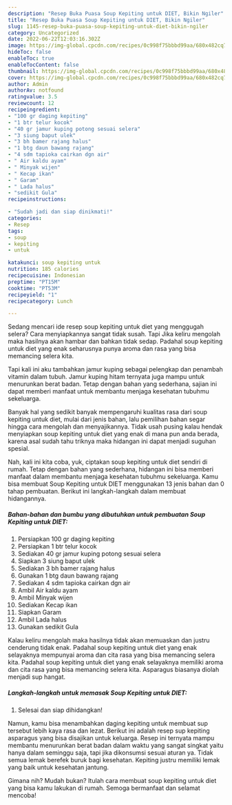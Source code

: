 ```yaml
---
description: "Resep Buka Puasa Soup Kepiting untuk DIET, Bikin Ngiler"
title: "Resep Buka Puasa Soup Kepiting untuk DIET, Bikin Ngiler"
slug: 1145-resep-buka-puasa-soup-kepiting-untuk-diet-bikin-ngiler
category: Uncategorized
date: 2022-06-22T12:03:16.302Z
image: https://img-global.cpcdn.com/recipes/0c998f75bbbd99aa/680x482cq70/soup-kepiting-untuk-diet-foto-resep-utama.jpg
hideToc: false
enableToc: true
enableTocContent: false
thumbnail: https://img-global.cpcdn.com/recipes/0c998f75bbbd99aa/680x482cq70/soup-kepiting-untuk-diet-foto-resep-utama.jpg
cover: https://img-global.cpcdn.com/recipes/0c998f75bbbd99aa/680x482cq70/soup-kepiting-untuk-diet-foto-resep-utama.jpg
author: Admin
authorAv: notfound
ratingvalue: 3.5
reviewcount: 12
recipeingredient:
- "100 gr daging kepiting"
- "1 btr telur kocok"
- "40 gr jamur kuping potong sesuai selera"
- "3 siung baput ulek"
- "3 bh bamer rajang halus"
- "1 btg daun bawang rajang"
- "4 sdm tapioka cairkan dgn air"
- " Air kaldu ayam"
- " Minyak wijen"
- " Kecap ikan"
- " Garam"
- " Lada halus"
- "sedikit Gula"
recipeinstructions:

- "Sudah jadi dan siap dinikmati!"
categories:
- Resep
tags:
- soup
- kepiting
- untuk

katakunci: soup kepiting untuk 
nutrition: 185 calories
recipecuisine: Indonesian
preptime: "PT15M"
cooktime: "PT53M"
recipeyield: "1"
recipecategory: Lunch

---
```



Sedang mencari ide resep soup kepiting untuk diet yang menggugah selera? Cara menyiapkannya sangat tidak susah. Tapi Jika keliru mengolah maka hasilnya akan hambar dan bahkan tidak sedap. Padahal soup kepiting untuk diet yang enak seharusnya punya aroma dan rasa yang bisa memancing selera kita.


Tapi kali ini aku tambahkan jamur kuping sebagai pelengkap dan penambah vitamin dalam tubuh. Jamur kuping hitam ternyata juga mampu untuk menurunkan berat badan. Tetap dengan bahan yang sederhana, sajian ini dapat memberi manfaat untuk membantu menjaga kesehatan tubuhmu sekeluarga.

Banyak hal yang sedikit banyak mempengaruhi kualitas rasa dari soup kepiting untuk diet, mulai dari jenis bahan, lalu pemilihan bahan segar hingga cara mengolah dan menyajikannya. Tidak usah pusing kalau hendak menyiapkan soup kepiting untuk diet yang enak di mana pun anda berada, karena asal sudah tahu triknya maka hidangan ini dapat menjadi suguhan spesial.


Nah, kali ini kita coba, yuk, ciptakan soup kepiting untuk diet sendiri di rumah. Tetap dengan bahan yang sederhana, hidangan ini bisa memberi manfaat dalam membantu menjaga kesehatan tubuhmu sekeluarga. Kamu bisa membuat Soup Kepiting untuk DIET menggunakan 13 jenis bahan dan 0 tahap pembuatan. Berikut ini langkah-langkah dalam membuat hidangannya.

<!--inarticleads1-->

##### Bahan-bahan dan bumbu yang dibutuhkan untuk pembuatan Soup Kepiting untuk DIET:

1. Persiapkan 100 gr daging kepiting
1. Persiapkan 1 btr telur kocok
1. Sediakan 40 gr jamur kuping potong sesuai selera
1. Siapkan 3 siung baput ulek
1. Sediakan 3 bh bamer rajang halus
1. Gunakan 1 btg daun bawang rajang
1. Sediakan 4 sdm tapioka cairkan dgn air
1. Ambil  Air kaldu ayam
1. Ambil  Minyak wijen
1. Sediakan  Kecap ikan
1. Siapkan  Garam
1. Ambil  Lada halus
1. Gunakan sedikit Gula


Kalau keliru mengolah maka hasilnya tidak akan memuaskan dan justru cenderung tidak enak. Padahal soup kepiting untuk diet yang enak selayaknya mempunyai aroma dan cita rasa yang bisa memancing selera kita. Padahal soup kepiting untuk diet yang enak selayaknya memiliki aroma dan cita rasa yang bisa memancing selera kita. Asparagus biasanya diolah menjadi sup hangat. 

<!--inarticleads2-->

##### Langkah-langkah untuk memasak Soup Kepiting untuk DIET:


1. Selesai dan siap dihidangkan!

Namun, kamu bisa menambahkan daging kepiting untuk membuat sup tersebut lebih kaya rasa dan lezat. Berikut ini adalah resep sup kepiting asparagus yang bisa disajikan untuk keluarga. Resep ini ternyata mampu membantu menurunkan berat badan dalam waktu yang sangat singkat yaitu hanya dalam seminggu saja, tapi jika dikonsumsi sesuai aturan ya. Tidak semua lemak berefek buruk bagi kesehatan. Kepiting justru memiliki lemak yang baik untuk kesehatan jantung. 

Gimana nih? Mudah bukan? Itulah cara membuat soup kepiting untuk diet yang bisa kamu lakukan di rumah. Semoga bermanfaat dan selamat mencoba!
